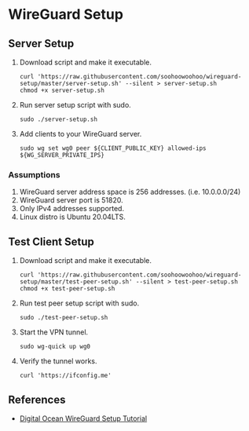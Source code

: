 # WireGuard Setup

## Server Setup
1. Download script and make it executable.
    ```shell
    curl 'https://raw.githubusercontent.com/soohoowoohoo/wireguard-setup/master/server-setup.sh' --silent > server-setup.sh
    chmod +x server-setup.sh
    ```
2. Run server setup script with sudo.
    ```shell
    sudo ./server-setup.sh
    ```
3. Add clients to your WireGuard server.
    ```shell
    sudo wg set wg0 peer ${CLIENT_PUBLIC_KEY} allowed-ips ${WG_SERVER_PRIVATE_IPS}
    ```

### Assumptions
1. WireGuard server address space is 256 addresses. (i.e. 10.0.0.0/24)
2. WireGuard server port is 51820.
3. Only IPv4 addresses supported.
4. Linux distro is Ubuntu 20.04LTS.

## Test Client Setup
1. Download script and make it executable.
    ```shell
    curl 'https://raw.githubusercontent.com/soohoowoohoo/wireguard-setup/master/test-peer-setup.sh' --silent > test-peer-setup.sh
    chmod +x test-peer-setup.sh
    ```
2. Run test peer setup script with sudo.
    ```shell
    sudo ./test-peer-setup.sh
    ```
3. Start the VPN tunnel.
    ```shell
    sudo wg-quick up wg0
    ```
4. Verify the tunnel works.
    ```shell
    curl 'https://ifconfig.me'
    ```

## References
- [Digital Ocean WireGuard Setup Tutorial](https://www.digitalocean.com/community/tutorials/how-to-set-up-wireguard-on-ubuntu-20-04)
